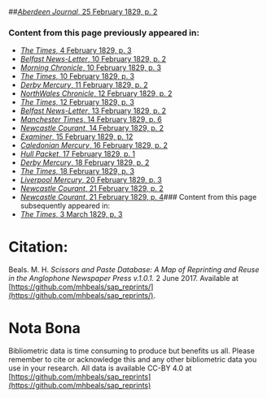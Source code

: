 ##[*Aberdeen Journal*, 25 February 1829, p. 2](https://mhbeals.github.io/sap_html/Aberdeen-Journal/Aberdeen-Journal-25-February-1829-p-2)

### Content from this page previously appeared in:
+ [*The Times*, 4 February 1829, p. 3](https://mhbeals.github.io/sap_html/The-Times/The-Times-4-February-1829-p-3)
+ [*Belfast News-Letter*, 10 February 1829, p. 2](https://mhbeals.github.io/sap_html/Belfast-News-Letter/Belfast-News-Letter-10-February-1829-p-2)
+ [*Morning Chronicle*, 10 February 1829, p. 3](https://mhbeals.github.io/sap_html/Morning-Chronicle/Morning-Chronicle-10-February-1829-p-3)
+ [*The Times*, 10 February 1829, p. 3](https://mhbeals.github.io/sap_html/The-Times/The-Times-10-February-1829-p-3)
+ [*Derby Mercury*, 11 February 1829, p. 2](https://mhbeals.github.io/sap_html/Derby-Mercury/Derby-Mercury-11-February-1829-p-2)
+ [*NorthWales Chronicle*, 12 February 1829, p. 2](https://mhbeals.github.io/sap_html/NorthWales-Chronicle/NorthWales-Chronicle-12-February-1829-p-2)
+ [*The Times*, 12 February 1829, p. 3](https://mhbeals.github.io/sap_html/The-Times/The-Times-12-February-1829-p-3)
+ [*Belfast News-Letter*, 13 February 1829, p. 2](https://mhbeals.github.io/sap_html/Belfast-News-Letter/Belfast-News-Letter-13-February-1829-p-2)
+ [*Manchester Times*, 14 February 1829, p. 6](https://mhbeals.github.io/sap_html/Manchester-Times/Manchester-Times-14-February-1829-p-6)
+ [*Newcastle Courant*, 14 February 1829, p. 2](https://mhbeals.github.io/sap_html/Newcastle-Courant/Newcastle-Courant-14-February-1829-p-2)
+ [*Examiner*, 15 February 1829, p. 12](https://mhbeals.github.io/sap_html/Examiner/Examiner-15-February-1829-p-12)
+ [*Caledonian Mercury*, 16 February 1829, p. 2](https://mhbeals.github.io/sap_html/Caledonian-Mercury/Caledonian-Mercury-16-February-1829-p-2)
+ [*Hull Packet*, 17 February 1829, p. 1](https://mhbeals.github.io/sap_html/Hull-Packet/Hull-Packet-17-February-1829-p-1)
+ [*Derby Mercury*, 18 February 1829, p. 2](https://mhbeals.github.io/sap_html/Derby-Mercury/Derby-Mercury-18-February-1829-p-2)
+ [*The Times*, 18 February 1829, p. 3](https://mhbeals.github.io/sap_html/The-Times/The-Times-18-February-1829-p-3)
+ [*Liverpool Mercury*, 20 February 1829, p. 3](https://mhbeals.github.io/sap_html/Liverpool-Mercury/Liverpool-Mercury-20-February-1829-p-3)
+ [*Newcastle Courant*, 21 February 1829, p. 2](https://mhbeals.github.io/sap_html/Newcastle-Courant/Newcastle-Courant-21-February-1829-p-2)
+ [*Newcastle Courant*, 21 February 1829, p. 4](https://mhbeals.github.io/sap_html/Newcastle-Courant/Newcastle-Courant-21-February-1829-p-4)### Content from this page subsequently appeared in:
+ [*The Times*, 3 March 1829, p. 3](https://mhbeals.github.io/sap_html/The-Times/The-Times-3-March-1829-p-3)
                    
# Citation: 

Beals. M. H. *Scissors and Paste Database: A Map of Reprinting and Reuse in the Anglophone Newspaper Press v.1.0.1.* 2 June 2017. Available at [https://github.com/mhbeals/sap_reprints/](https://github.com/mhbeals/sap_reprints/). 
                    
# Nota Bona

Bibliometric data is time consuming to produce but benefits us all. Please remember to cite or acknowledge this and any other bibliometric data you use in your research. All data is available CC-BY 4.0 at [https://github.com/mhbeals/sap_reprints](https://github.com/mhbeals/sap_reprints)